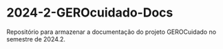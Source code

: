 # 2024-2-GEROcuidado-Docs
Repositório para armazenar a documentação do projeto GEROCuidado no semestre de 2024.2.
